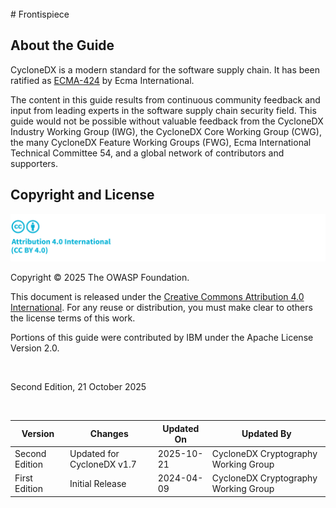 <div style="page-break-after: always; visibility: hidden">
\newpage
</div>
# Frontispiece

## About the Guide
CycloneDX is a modern standard for the software supply chain. It has been ratified as [ECMA-424](https://ecma-international.org/publications-and-standards/standards/ecma-424/) by Ecma International.

The content in this guide results from continuous community feedback and input from leading experts in the software
supply chain security field. This guide would not be possible without valuable feedback from the CycloneDX Industry
Working Group (IWG), the CycloneDX Core Working Group (CWG), the many CycloneDX Feature Working Groups (FWG),
Ecma International Technical Committee 54, and a global network of contributors and supporters.

## Copyright and License

![license](../../images/license.svg)

Copyright © 2025 The OWASP Foundation. 

This document is released under the [Creative Commons Attribution 4.0 International](https://creativecommons.org/licenses/by/4.0/).
For any reuse or distribution, you must make clear to others the license terms of this work.

Portions of this guide were contributed by IBM under the Apache License Version 2.0.

<div style="page-break-after: always; visibility: hidden">
\emptyparagraph
</div>

Second Edition, 21 October 2025

<div style="page-break-after: always; visibility: hidden">
\emptyparagraph
</div>

| Version        | Changes                    | Updated On | Updated By                                      |
|----------------|----------------------------|------------|-------------------------------------------------|
| Second Edition | Updated for CycloneDX v1.7 | 2025-10-21 | CycloneDX Cryptography Working Group |
| First Edition  | Initial Release            | 2024-04-09 | CycloneDX Cryptography Working Group |

<div style="page-break-after: always; visibility: hidden">
\newpage
</div>
